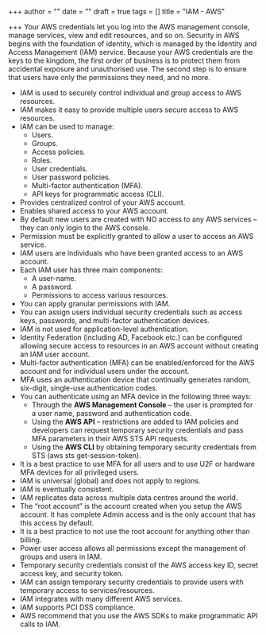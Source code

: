 +++
author = ""
date = ""
draft = true
tags = []
title = "IAM - AWS"

+++
Your AWS credentials let you log into the AWS management console, manage services, view and edit resources, and so on. Security in AWS begins with the foundation of identity, which is managed by the Identity and Access Management (IAM) service. Because your AWS credentials are the keys to the kingdom, the first order of business is to protect them from accidental exposure and unauthorised use. The second step is to ensure that users have only the permissions they need, and no more.

* IAM is used to securely control individual and group access to AWS resources.
* IAM makes it easy to provide multiple users secure access to AWS resources.
* IAM can be used to manage:
  * Users.
  * Groups.
  * Access policies.
  * Roles.
  * User credentials.
  * User password policies.
  * Multi-factor authentication (MFA).
  * API keys for programmatic access (CLI).
* Provides centralized control of your AWS account.
* Enables shared access to your AWS account.
* By default new users are created with NO access to any AWS services – they can only login to the AWS console.
* Permission must be explicitly granted to allow a user to access an AWS service.
* IAM users are individuals who have been granted access to an AWS account.
* Each IAM user has three main components:
  * A user-name.
  * A password.
  * Permissions to access various resources.
* You can apply granular permissions with IAM.
* You can assign users individual security credentials such as access keys, passwords, and multi-factor authentication devices.
* IAM is not used for application-level authentication.
* Identity Federation (including AD, Facebook etc.) can be configured allowing secure access to resources in an AWS account without creating an IAM user account.
* Multi-factor authentication (MFA) can be enabled/enforced for the AWS account and for individual users under the account.
* MFA uses an authentication device that continually generates random, six-digit, single-use authentication codes.
* You can authenticate using an MFA device in the following three ways:
  * Through the **AWS Management Console** – the user is prompted for a user name, password and authentication code.
  * Using the **AWS API** – restrictions are added to IAM policies and developers can request temporary security credentials and pass MFA parameters in their AWS STS API requests.
  * Using the **AWS CLI** by obtaining temporary security credentials from STS (aws sts get-session-token).
* It is a best practice to use MFA for all users and to use U2F or hardware MFA devices for all privileged users.
* IAM is universal (global) and does not apply to regions.
* IAM is eventually consistent.
* IAM replicates data across multiple data centres around the world.
* The “root account” is the account created when you setup the AWS account. It has complete Admin access and is the only account that has this access by default.
* It is a best practice to not use the root account for anything other than billing.
* Power user access allows all permissions except the management of groups and users in IAM.
* Temporary security credentials consist of the AWS access key ID, secret access key, and security token.
* IAM can assign temporary security credentials to provide users with temporary access to services/resources.
* IAM integrates with many different AWS services.
* IAM supports PCI DSS compliance.
* AWS recommend that you use the AWS SDKs to make programmatic API calls to IAM.